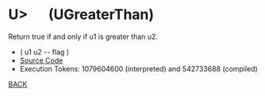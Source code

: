 # U&gt; &emsp; (UGreaterThan)
Return true if and only if u1 is greater than u2.
* ( u1 u2 -- flag )
* [Source Code](../words/core_ext/UGreaterThan.cs)
* Execution Tokens: 1079604600 (interpreted) and 542733688 (compiled)


[BACK](builtins.md#UGreaterThan)
